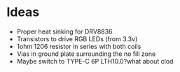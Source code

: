 # Ideas

- Proper heat sinking for DRV8836
- Transistors to drive RGB LEDs (from 3.3v)
- 1ohm 1206 resistor in series with both coils
- Vias in ground plate surrounding the no fill zone
- Maybe switch to TYPE-C 6P LTH10.0?what about clod